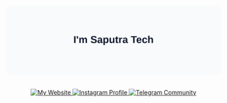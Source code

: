 <section style="display: flex; flex-direction: column; align-items: center; gap: 16px; margin: 0 auto; text-align: center;">
  
  <!-- Header Image -->
  <a href="https://profile.saputratech.web.id">
    <picture>
      <source media="(prefers-color-scheme: dark)" srcset="./header-dark-new.svg">
      <source media="(prefers-color-scheme: light)" srcset="./header-new.svg" />
      <img 
        alt="SaputraTech | Freelancer · Front-End Developer · UI Designer 🎨" 
        src="./header-new.svg" 
        style="border-radius: 12px; max-width: 896px; width: 100%; height: auto;"
      />
    </picture>
  </a>

<!-- Badges -->
<p align="center">
  <a href="https://saputratech.web.id" target="_blank">
    <img 
      alt="My Website" 
      src="https://img.shields.io/badge/Website-SaputraTech-7733ff?style=for-the-badge&logo=globe&logoColor=ffffff&labelColor=334155"
    />
  </a>
  <a href="https://www.instagram.com/skartivpn_official" target="_blank">
    <img 
      alt="Instagram Profile" 
      src="https://img.shields.io/badge/Instagram-SkartiVPN-7733ff?style=for-the-badge&logo=instagram&logoColor=ffffff&labelColor=334155"
    />
  </a>
  <a href="https://t.me/SkartiVPN" target="_blank">
    <img 
      alt="Telegram Community" 
      src="https://img.shields.io/badge/Telegram-@SkartiVPN-7733ff?style=for-the-badge&logo=telegram&logoColor=ffffff&labelColor=334155"
    />
  </a>
</p>

